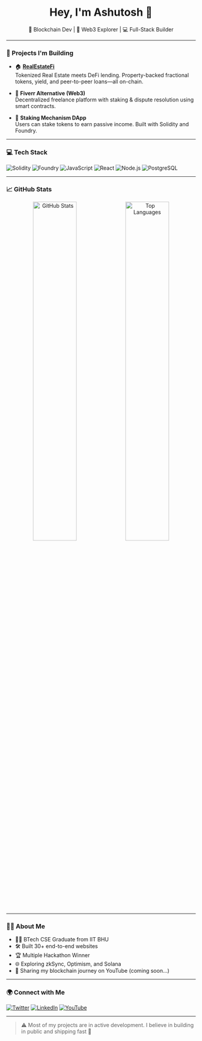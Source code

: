 <h1 align="center">Hey, I'm Ashutosh 👋</h1>
<p align="center">🚀 Blockchain Dev | 🧠 Web3 Explorer | 💻 Full-Stack Builder</p>

---

### 🔨 Projects I'm Building

- 🏠 **[RealEstateFi](https://github.com/itskumar666/realestatefi)**  
  Tokenized Real Estate meets DeFi lending. Property-backed fractional tokens, yield, and peer-to-peer loans—all on-chain.

- 🧾 **Fiverr Alternative (Web3)**  
  Decentralized freelance platform with staking & dispute resolution using smart contracts.

- 🥩 **Staking Mechanism DApp**  
  Users can stake tokens to earn passive income. Built with Solidity and Foundry.

---

### 💻 Tech Stack

![Solidity](https://img.shields.io/badge/Solidity-363636?style=for-the-badge&logo=solidity)
![Foundry](https://img.shields.io/badge/Foundry-black?style=for-the-badge)
![JavaScript](https://img.shields.io/badge/JavaScript-F7DF1E?style=for-the-badge&logo=javascript&logoColor=black)
![React](https://img.shields.io/badge/React-20232a?style=for-the-badge&logo=react&logoColor=61dafb)
![Node.js](https://img.shields.io/badge/Node.js-339933?style=for-the-badge&logo=nodedotjs&logoColor=white)
![PostgreSQL](https://img.shields.io/badge/PostgreSQL-316192?style=for-the-badge&logo=postgresql&logoColor=white)

---

### 📈 GitHub Stats

<p align="center">
  <img src="https://github-readme-stats.vercel.app/api?username=itskumar666&show_icons=true&theme=radical" alt="GitHub Stats" width="48%" />
  <img src="https://github-readme-stats.vercel.app/api/top-langs/?username=itskumar666&layout=compact&theme=radical" alt="Top Languages" width="48%" />
</p>

---

### 🧑‍💼 About Me

- 👨‍🎓 BTech CSE Graduate from IIT BHU  
- 🛠 Built 30+ end-to-end websites  
- 🏆 Multiple Hackathon Winner  
- 🌐 Exploring zkSync, Optimism, and Solana  
- 🎥 Sharing my blockchain journey on YouTube (coming soon...)

---

### 🌍 Connect with Me

[![Twitter](https://img.shields.io/badge/-@itskumar666-1DA1F2?style=for-the-badge&logo=twitter&logoColor=white)](https://twitter.com/itskumar666)
[![LinkedIn](https://img.shields.io/badge/-Ashutosh%20Kumar-blue?style=for-the-badge&logo=linkedin&logoColor=white)](https://www.linkedin.com/in/ashutosh-kumar-677a64237/)
[![YouTube](https://img.shields.io/badge/-YouTube-red?style=for-the-badge&logo=youtube&logoColor=white)](https://www.youtube.com/@felinophile666)

---

> ⚠️ Most of my projects are in active development. I believe in building in public and shipping fast 💯
